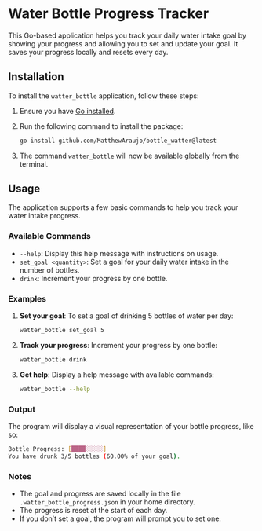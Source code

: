 # Water Bottle Progress Tracker

This Go-based application helps you track your daily water intake goal by showing your progress and allowing you to set and update your goal. It saves your progress locally and resets every day.

## Installation

To install the `watter_bottle` application, follow these steps:

1. Ensure you have [Go installed](https://golang.org/doc/install).
2. Run the following command to install the package:

   ```bash
   go install github.com/MatthewAraujo/bottle_watter@latest
   ```

3. The command `watter_bottle` will now be available globally from the terminal.

## Usage

The application supports a few basic commands to help you track your water intake progress.

### Available Commands

- `--help`: Display this help message with instructions on usage.
- `set_goal <quantity>`: Set a goal for your daily water intake in the number of bottles.
- `drink`: Increment your progress by one bottle.

### Examples

1. **Set your goal**:
   To set a goal of drinking 5 bottles of water per day:

   ```bash
   watter_bottle set_goal 5
   ```

2. **Track your progress**:
   Increment your progress by one bottle:

   ```bash
   watter_bottle drink
   ```

3. **Get help**:
   Display a help message with available commands:
   ```bash
   watter_bottle --help
   ```

### Output

The program will display a visual representation of your bottle progress, like so:

```bash
Bottle Progress: [████░░░░░]
You have drunk 3/5 bottles (60.00% of your goal).
```

### Notes

- The goal and progress are saved locally in the file `.watter_bottle_progress.json` in your home directory.
- The progress is reset at the start of each day.
- If you don’t set a goal, the program will prompt you to set one.
